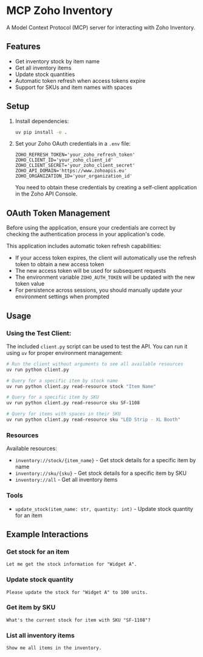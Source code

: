 # MCP Zoho Inventory

A Model Context Protocol (MCP) server for interacting with Zoho Inventory.

## Features

- Get inventory stock by item name
- Get all inventory items
- Update stock quantities
- Automatic token refresh when access tokens expire
- Support for SKUs and item names with spaces

## Setup

1. Install dependencies:
   ```bash
   uv pip install -e .
   ```

2. Set your Zoho OAuth credentials in a `.env` file:
   ```
   ZOHO_REFRESH_TOKEN='your_zoho_refresh_token'
   ZOHO_CLIENT_ID='your_zoho_client_id'
   ZOHO_CLIENT_SECRET='your_zoho_client_secret'
   ZOHO_API_DOMAIN='https://www.zohoapis.eu'
   ZOHO_ORGANIZATION_ID='your_organization_id'
   ```

   You need to obtain these credentials by creating a self-client application in the Zoho API Console.

## OAuth Token Management

Before using the application, ensure your credentials are correct by checking the authentication process in your application's code.

This application includes automatic token refresh capabilities:

- If your access token expires, the client will automatically use the refresh token to obtain a new access token
- The new access token will be used for subsequent requests
- The environment variable `ZOHO_AUTH_TOKEN` will be updated with the new token value
- For persistence across sessions, you should manually update your environment settings when prompted

## Usage


### Using the Test Client:

The included `client.py` script can be used to test the API. You can run it using `uv` for proper environment management:

```bash
# Run the client without arguments to see all available resources
uv run python client.py

# Query for a specific item by stock name
uv run python client.py read-resource stock "Item Name"

# Query for a specific item by SKU
uv run python client.py read-resource sku SF-1108

# Query for items with spaces in their SKU
uv run python client.py read-resource sku "LED Strip - XL Booth"
```

### Resources

Available resources:

- `inventory://stock/{item_name}` - Get stock details for a specific item by name
- `inventory://sku/{sku}` - Get stock details for a specific item by SKU
- `inventory://all` - Get all inventory items

### Tools

- `update_stock(item_name: str, quantity: int)` - Update stock quantity for an item

## Example Interactions

### Get stock for an item

```
Let me get the stock information for "Widget A".
```

### Update stock quantity

```
Please update the stock for "Widget A" to 100 units.
```

### Get item by SKU

```
What's the current stock for item with SKU "SF-1108"?
```

### List all inventory items

```
Show me all items in the inventory.
```
